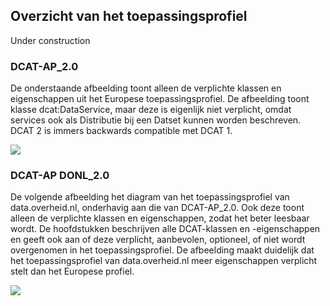 ## Overzicht van het toepassingsprofiel
Under construction

### DCAT-AP_2.0
<p>De onderstaande afbeelding toont alleen de verplichte klassen en eigenschappen uit het
Europese toepassingsprofiel. De afbeelding toont klasse dcat:DataService, maar deze is
eigenlijk niet verplicht, omdat services ook als Distributie bij een Datset kunnen worden
beschreven. DCAT 2 is immers backwards compatible met DCAT 1.</p>
<img src="afbeelding/dcat-ap-eu-min-model.svg" />

### DCAT-AP DONL_2.0
<p>De volgende afbeelding het diagram van het toepassingsprofiel van data.overheid.nl, onderhavig aan die van DCAT-AP_2.0.
Ook deze toont alleen de verplichte klassen en eigenschappen, zodat
het beter leesbaar wordt. De hoofdstukken beschrijven alle DCAT-klassen en -eigenschappen en geeft ook aan of deze verplicht,
aanbevolen, optioneel, of niet wordt overgenomen in het toepassingsprofiel. De afbeelding
maakt duidelijk dat het toepassingsprofiel van data.overheid.nl meer eigenschappen verplicht
stelt dan het Europese profiel.</p>
<img src="afbeelding/dcat-ap-donl-model.svg" />